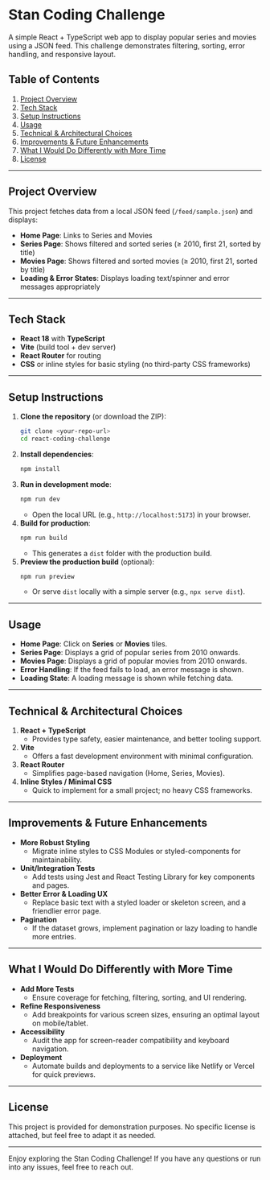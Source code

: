 # Stan Coding Challenge

A simple React + TypeScript web app to display popular series and movies using a JSON feed. This challenge demonstrates filtering, sorting, error handling, and responsive layout.

## Table of Contents

1. [Project Overview](#project-overview)
2. [Tech Stack](#tech-stack)
3. [Setup Instructions](#setup-instructions)
4. [Usage](#usage)
5. [Technical & Architectural Choices](#technical--architectural-choices)
6. [Improvements & Future Enhancements](#improvements--future-enhancements)
7. [What I Would Do Differently with More Time](#what-i-would-do-differently-with-more-time)
8. [License](#license)

---

## Project Overview

This project fetches data from a local JSON feed (`/feed/sample.json`) and displays:

- **Home Page**: Links to Series and Movies
- **Series Page**: Shows filtered and sorted series (≥ 2010, first 21, sorted by title)
- **Movies Page**: Shows filtered and sorted movies (≥ 2010, first 21, sorted by title)
- **Loading & Error States**: Displays loading text/spinner and error messages appropriately

---

## Tech Stack

- **React 18** with **TypeScript**
- **Vite** (build tool + dev server)
- **React Router** for routing
- **CSS** or inline styles for basic styling (no third-party CSS frameworks)

---

## Setup Instructions

1. **Clone the repository** (or download the ZIP):
   ```bash
   git clone <your-repo-url>
   cd react-coding-challenge
   ```
2. **Install dependencies**:
   ```bash
   npm install
   ```
3. **Run in development mode**:
   ```bash
   npm run dev
   ```
   - Open the local URL (e.g., `http://localhost:5173`) in your browser.
4. **Build for production**:
   ```bash
   npm run build
   ```
   - This generates a `dist` folder with the production build.
5. **Preview the production build** (optional):
   ```bash
   npm run preview
   ```
   - Or serve `dist` locally with a simple server (e.g., `npx serve dist`).

---

## Usage

- **Home Page**: Click on **Series** or **Movies** tiles.
- **Series Page**: Displays a grid of popular series from 2010 onwards.
- **Movies Page**: Displays a grid of popular movies from 2010 onwards.
- **Error Handling**: If the feed fails to load, an error message is shown.
- **Loading State**: A loading message is shown while fetching data.

---

## Technical & Architectural Choices

1. **React + TypeScript**
   - Provides type safety, easier maintenance, and better tooling support.
2. **Vite**
   - Offers a fast development environment with minimal configuration.
3. **React Router**
   - Simplifies page-based navigation (Home, Series, Movies).
4. **Inline Styles / Minimal CSS**
   - Quick to implement for a small project; no heavy CSS frameworks.

---

## Improvements & Future Enhancements

- **More Robust Styling**
  - Migrate inline styles to CSS Modules or styled-components for maintainability.
- **Unit/Integration Tests**
  - Add tests using Jest and React Testing Library for key components and pages.
- **Better Error & Loading UX**
  - Replace basic text with a styled loader or skeleton screen, and a friendlier error page.
- **Pagination**
  - If the dataset grows, implement pagination or lazy loading to handle more entries.

---

## What I Would Do Differently with More Time

- **Add More Tests**
  - Ensure coverage for fetching, filtering, sorting, and UI rendering.
- **Refine Responsiveness**
  - Add breakpoints for various screen sizes, ensuring an optimal layout on mobile/tablet.
- **Accessibility**
  - Audit the app for screen-reader compatibility and keyboard navigation.
- **Deployment**
  - Automate builds and deployments to a service like Netlify or Vercel for quick previews.

---

## License

This project is provided for demonstration purposes. No specific license is attached, but feel free to adapt it as needed.

---

Enjoy exploring the Stan Coding Challenge! If you have any questions or run into any issues, feel free to reach out.
